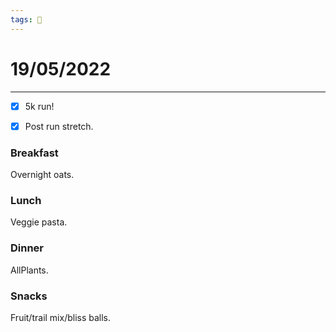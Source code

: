 ```yaml
---
tags: 📆
---
```


# 19/05/2022
---

- [x] 5k run!
- [x] Post run stretch.


### Breakfast

Overnight oats.


### Lunch

Veggie pasta.


### Dinner

AllPlants.


### Snacks

Fruit/trail mix/bliss balls.